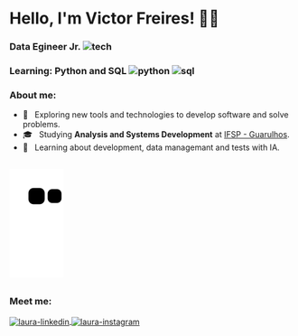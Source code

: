  # Hello, I'm Victor Freires! 🧛‍♂
### Data Egineer Jr. <img src="https://cdn.icon-icons.com/icons2/2621/PNG/512/tech_electronics_icon_156954.png" alt="tech" width="35" height="35" style="max-width:90%;"></img>
### Learning: Python and SQL <img src="https://cdn.icon-icons.com/icons2/112/PNG/512/python_18894.png" alt="python" width="40" height="40" style="max-width:100%;"></img> <img src="https://cdn.icon-icons.com/icons2/628/PNG/512/sql-document_icon-icons.com_57634.png" alt="sql" width="40" height="40" style="max-width:100%;">

<h3> About me:</h3>

- 🤔 &nbsp; Exploring new tools and technologies to develop software and solve problems.
- 🎓 &nbsp; Studying **Analysis and Systems Development** at <a href="https://gru.ifsp.edu.br/">IFSP - Guarulhos</a>.
- 🌱 &nbsp; Learning about development, data managemant and tests with IA.


 ##
![Snake animation](https://raw.githubusercontent.com/rafaballerini/rafaballerini/output/github-contribution-grid-snake.svg)
 ##
 
### Meet me:
<a href="https://www.linkedin.com/in/victor-freires-3962131b7" target="_blank">
<img align="center" alt="laura-linkedin" height="40" width="50" src="https://cdn.jsdelivr.net/npm/simple-icons@3.0.1/icons/linkedin.svg" style="max-width:100%;">
</a>
<a href="https://www.instagram.com/victor.freires/" target="_blank">
<img align="center" alt="laura-instagram" height="40" width="50" src="https://cdn.jsdelivr.net/npm/simple-icons@3.0.1/icons/instagram.svg" style="max-width:100%;">
</a>

 ##


                                                            
